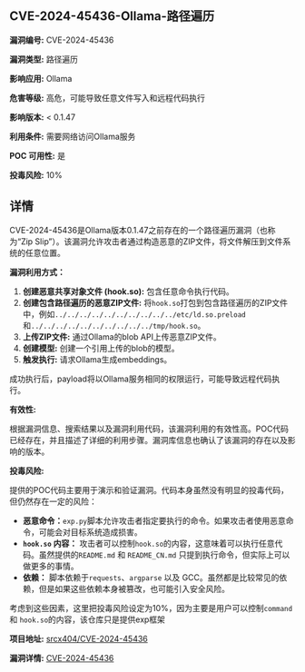 ## CVE-2024-45436-Ollama-路径遍历

**漏洞编号:** CVE-2024-45436

**漏洞类型:** 路径遍历

**影响应用:** Ollama

**危害等级:** 高危，可能导致任意文件写入和远程代码执行

**影响版本:** < 0.1.47

**利用条件:** 需要网络访问Ollama服务

**POC 可用性:** 是

**投毒风险:** 10%

## 详情

CVE-2024-45436是Ollama版本0.1.47之前存在的一个路径遍历漏洞（也称为“Zip Slip”）。该漏洞允许攻击者通过构造恶意的ZIP文件，将文件解压到文件系统的任意位置。 

**漏洞利用方式：**

1.  **创建恶意共享对象文件 (hook.so):** 包含任意命令执行代码。
2.  **创建包含路径遍历的恶意ZIP文件:** 将`hook.so`打包到包含路径遍历的ZIP文件中，例如`../../../../../../../../../../etc/ld.so.preload`和`../../../../../../../../../../tmp/hook.so`。
3.  **上传ZIP文件:** 通过Ollama的blob API上传恶意ZIP文件。
4.  **创建模型:** 创建一个引用上传的blob的模型。
5.  **触发执行:** 请求Ollama生成embeddings。

成功执行后，payload将以Ollama服务相同的权限运行，可能导致远程代码执行。

**有效性:**

根据漏洞信息、搜索结果以及漏洞利用代码，该漏洞利用的有效性高。POC代码已经存在，并且描述了详细的利用步骤。漏洞库信息也确认了该漏洞的存在以及影响的版本。

**投毒风险:**

提供的POC代码主要用于演示和验证漏洞。代码本身虽然没有明显的投毒代码，但仍然存在一定的风险：

*   **恶意命令：**`exp.py`脚本允许攻击者指定要执行的命令。如果攻击者使用恶意命令，可能会对目标系统造成损害。
*   **`hook.so` 内容：** 攻击者可以控制`hook.so`的内容，这意味着可以执行任意代码。虽然提供的`README.md` 和 `README_CN.md` 只提到执行命令，但实际上可以做更多的事情。
*   **依赖：** 脚本依赖于`requests`、`argparse` 以及 GCC。虽然都是比较常见的依赖，但是如果这些依赖本身被篡改，也可能引入安全风险。

考虑到这些因素，这里把投毒风险设定为10%，因为主要是用户可以控制`command` 和 `hook.so`的内容，该仓库只是提供exp框架

**项目地址:** [srcx404/CVE-2024-45436](https://github.com/srcx404/CVE-2024-45436)

**漏洞详情:** [CVE-2024-45436](https://nvd.nist.gov/vuln/detail/CVE-2024-45436)